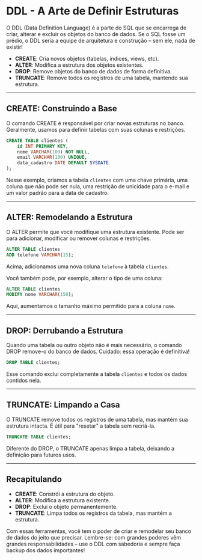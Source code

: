 # DDL - A Arte de Definir Estruturas

O DDL (Data Definition Language) é a parte do SQL que se encarrega de criar, alterar e excluir os objetos do banco de dados. Se o SQL fosse um prédio, o DDL seria a equipe de arquitetura e construção – sem ele, nada de existir!

- **CREATE**: Cria novos objetos (tabelas, índices, views, etc).
- **ALTER**: Modifica a estrutura dos objetos existentes.
- **DROP**: Remove objetos do banco de dados de forma definitiva.
- **TRUNCATE**: Remove todos os registros de uma tabela, mantendo sua estrutura.

---

## CREATE: Construindo a Base

O comando CREATE é responsável por criar novas estruturas no banco. Geralmente, usamos para definir tabelas com suas colunas e restrições.

```SQL
CREATE TABLE clientes (
    id INT PRIMARY KEY,
    nome VARCHAR(100) NOT NULL,
    email VARCHAR(100) UNIQUE,
    data_cadastro DATE DEFAULT SYSDATE
);
```


Nesse exemplo, criamos a tabela `clientes` com uma chave primária, uma coluna que não pode ser nula, uma restrição de unicidade para o e-mail e um valor padrão para a data de cadastro.

---

## ALTER: Remodelando a Estrutura

O ALTER permite que você modifique uma estrutura existente. Pode ser para adicionar, modificar ou remover colunas e restrições.

```SQL
ALTER TABLE clientes
ADD telefone VARCHAR(15);
```

Acima, adicionamos uma nova coluna `telefone` à tabela `clientes`.

Você também pode, por exemplo, alterar o tipo de uma coluna:

```SQL
ALTER TABLE clientes
MODIFY nome VARCHAR(150);
```

Aqui, aumentamos o tamanho máximo permitido para a coluna `nome`.

---

## DROP: Derrubando a Estrutura

Quando uma tabela ou outro objeto não é mais necessário, o comando DROP remove-o do banco de dados. Cuidado: essa operação é definitiva!

```SQL
DROP TABLE clientes;
```

Esse comando exclui completamente a tabela `clientes` e todos os dados contidos nela.

---

## TRUNCATE: Limpando a Casa

O TRUNCATE remove todos os registros de uma tabela, mas mantém sua estrutura intacta. É útil para "resetar" a tabela sem recriá-la.

```SQL
TRUNCATE TABLE clientes;
```

Diferente do DROP, o TRUNCATE apenas limpa a tabela, deixando a definição para futuros usos.

---

## Recapitulando

- **CREATE**: Constrói a estrutura do objeto.
- **ALTER**: Modifica a estrutura existente.
- **DROP**: Exclui o objeto permanentemente.
- **TRUNCATE**: Limpa todos os registros da tabela, mas mantém a estrutura.

Com essas ferramentas, você tem o poder de criar e remodelar seu banco de dados do jeito que precisar. Lembre-se: com grandes poderes vêm grandes responsabilidades – use o DDL com sabedoria e sempre faça backup dos dados importantes!
